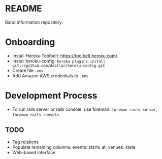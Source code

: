 # README

Band information repository.

# Onboarding

* Install Heroku Toolbelt: https://toolbelt.heroku.com/
* Install heroku-config: `heroku plugins:install git://github.com/ddollar/heroku-config.git`
* Create file `.env`
* Add Amazon AWS credentials to `.env`

# Development Process

* To run rails server or rails console, use foreman: `foreman rails server`, `foreman rails console`.

## TODO

* Tag relations
* Populate remaining columns: events: starts_at, venues: state
* Web-based interface
